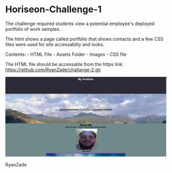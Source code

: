# Horiseon-Challenge-1
The challenge required students view a potential employee's deployed portfolio of work samples.

The html shows a page called portfolio that shows contacts and a few 
CSS files were used for site accessabilty and looks. 

  Contents:
    - HTML File
    - Assets Folder
      - Images
      - CSS file

The HTML file should be accessable from the https link: https://github.com/RyanZade/challange-2.git

![screenshot](./assets/images/screenshot.png "Screenshot")

RyanZade